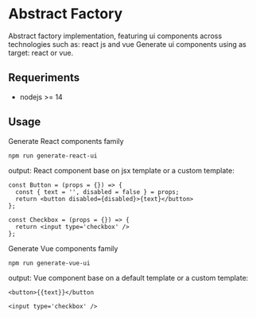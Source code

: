 # Abstract Factory
Abstract factory implementation, featuring ui components across technologies such as: react js and vue
Generate ui components using as target: react or vue.

## Requeriments
- nodejs >= 14

## Usage
Generate React components family

`npm run generate-react-ui`

output: 
React component base on jsx template or a custom template:

```
const Button = (props = {}) => {
  const { text = '', disabled = false } = props;
  return <button disabled={disabled}>{text}</button>
};
```

```
const Checkbox = (props = {}) => {
  return <input type='checkbox' />
};
```

Generate Vue components family

`npm run generate-vue-ui`
 

output: 
Vue component base on a default template or a custom template:

```
<button>{{text}}</button
```

```
<input type='checkbox' />
```








